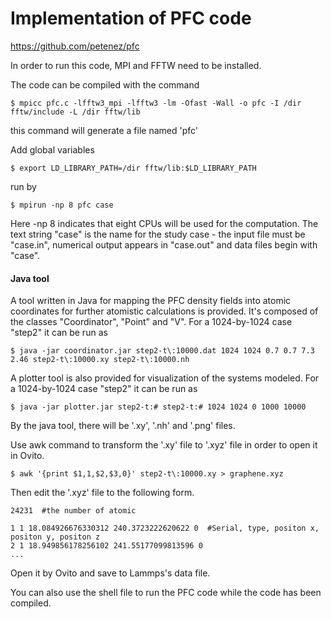# Implementation of PFC code 

https://github.com/petenez/pfc

In order to run this code, MPI and FFTW need to be installed.

The code can be compiled with the command
```
$ mpicc pfc.c -lfftw3_mpi -lfftw3 -lm -Ofast -Wall -o pfc -I /dir fftw/include -L /dir fftw/lib
```
this command will generate a file named 'pfc'

Add global variables
```
$ export LD_LIBRARY_PATH=/dir fftw/lib:$LD_LIBRARY_PATH    
```
run by
```
$ mpirun -np 8 pfc case
```
Here -np 8 indicates that eight CPUs will be used for the computation. The text string "case" is the name for the study case - the input file must be "case.in", numerical output appears in "case.out" and data files begin with "case".

#### Java tool

A tool written in Java for mapping the PFC density fields into atomic coordinates for further atomistic calculations is provided. It's composed of the classes "Coordinator", "Point" and "V". For a 1024-by-1024 case "step2" it can be run as
```
$ java -jar coordinator.jar step2-t\:10000.dat 1024 1024 0.7 0.7 7.3 2.46 step2-t\:10000.xy step2-t\:10000.nh
```
A plotter tool is also provided for visualization of the systems modeled. For a 1024-by-1024 case "step2" it can be run as
```
$ java -jar plotter.jar step2-t:# step2-t:# 1024 1024 0 1000 10000
```
By the java tool, there will be '.xy', '.nh' and '.png' files.

Use awk command to transform the '.xy' file to '.xyz' file in order to open it in Ovito.
```
$ awk '{print $1,1,$2,$3,0}' step2-t\:10000.xy > graphene.xyz
```
Then edit the '.xyz' file to the following form.

```
24231  #the number of atomic

1 1 18.084926676330312 240.3723222620622 0  #Serial, type, positon x, positon y, positon z
2 1 18.949856178256102 241.55177099813596 0
...
```
Open it by Ovito and save to Lammps's data file.

You can also use the shell file to run the PFC code while the code has been compiled.
